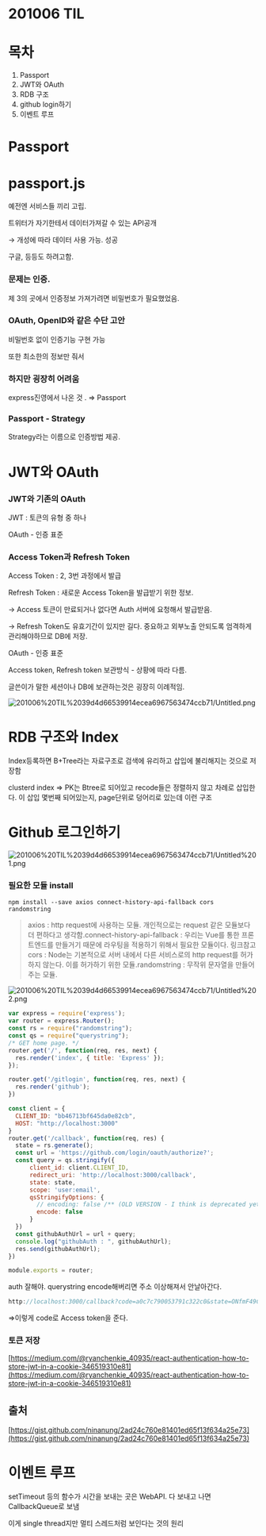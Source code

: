 # 201006 TIL

# 목차

1. Passport
2. JWT와 OAuth
3. RDB 구조
4. github login하기
5. 이벤트 루프

# Passport

# passport.js

예전엔 서비스들 끼리 고립.

트위터가 자기한테서 데이터가져갈 수 있는 API공개

→ 개성에 따라 데이터 사용 가능. 성공

구글, 등등도 하려고함. 

### 문제는 인증.

제 3의 곳에서 인증정보 가져가려면 비밀번호가 필요했었음.

### OAuth, OpenID와 같은 수단 고안

비밀번호 없이 인증기능 구현 가능 

또한 최소한의 정보만 줘서 

### 하지만 굉장히 어려움

express진영에서 나온 것 . ⇒ Passport

### Passport - Strategy

Strategy라는 이름으로 인증방법 제공. 

# JWT와 OAuth

### JWT와 기존의 OAuth

JWT : 토큰의 유형 중 하나

OAuth - 인증 표준

### Access Token과 Refresh Token

Access Token : 2, 3번 과정에서 발급

Refresh Token : 새로운 Access Token을 발급받기 위한 정보.

→ Access 토큰이 만료되거나 없다면 Auth 서버에 요청해서 발급받음.

→ Refresh Token도 유효기간이 있지만 길다. 중요하고 외부노출 안되도록 엄격하게 관리해야하므로 DB에 저장.

OAuth - 인증 표준

Access token, Refresh token 보관방식 - 상황에 따라 다름.

글쓴이가 말한 세션이나 DB에 보관하는것은 굉장히 이례적임.

![201006%20TIL%2039d4d66539914ecea6967563474ccb71/Untitled.png](201006%20TIL%2039d4d66539914ecea6967563474ccb71/Untitled.png)

# RDB 구조와 Index

Index등록하면 B+Tree라는 자료구조로 검색에 유리하고 삽입에 불리해지는 것으로 저장함

clusterd index ⇒ PK는 Btree로 되어있고 recode들은 정렬하지 않고 차례로 삽입한다. 이 삽입 몇번째 되어있는지, page단위로 덩어리로 있는데 이런 구조

# Github 로그인하기

![201006%20TIL%2039d4d66539914ecea6967563474ccb71/Untitled%201.png](201006%20TIL%2039d4d66539914ecea6967563474ccb71/Untitled%201.png)

### 필요한 모듈 install

```
npm install --save axios connect-history-api-fallback cors randomstring
```

> axios : http request에 사용하는 모듈. 개인적으로는 request 같은 모듈보다 더 편하다고 생각함.connect-history-api-fallback : 우리는 Vue를 통한 프론트엔드를 만들거기 때문에 라우팅을 적용하기 위해서 필요한 모듈이다. 링크참고cors : Node는 기본적으로 서버 내에서 다른 서비스로의 http request를 허가하지 않는다. 이를 허가하기 위한 모듈.randomstring : 무작위 문자열을 만들어주는 모듈.

![201006%20TIL%2039d4d66539914ecea6967563474ccb71/Untitled%202.png](201006%20TIL%2039d4d66539914ecea6967563474ccb71/Untitled%202.png)

```jsx
var express = require('express');
var router = express.Router();
const rs = require("randomstring");
const qs = require("querystring");
/* GET home page. */
router.get('/', function(req, res, next) {
  res.render('index', { title: 'Express' });
});

router.get('/gitlogin', function(req, res, next) {
  res.render('github');
})

const client = {
  CLIENT_ID: "bb46713bf645da0e82cb",
  HOST: "http://localhost:3000"
}
router.get('/callback', function(req, res) {
  state = rs.generate();
  const url = 'https://github.com/login/oauth/authorize?';
  const query = qs.stringify({
      client_id: client.CLIENT_ID,
      redirect_uri: 'http://localhost:3000/callback',
      state: state,
      scope: 'user:email',
      qsStringifyOptions: {
        // encoding: false /** (OLD VERSION - I think is deprecated yet) */
        encode: false
      }
  })
  const githubAuthUrl = url + query;
  console.log("githubAuth : ", githubAuthUrl);
  res.send(githubAuthUrl);
})

module.exports = router;
```

auth 잘해야. querystring encode해버리면 주소 이상해져서 안날아간다.

```jsx
http://localhost:3000/callback?code=a0c7c790053791c322c0&state=ONfmF49CJewt39HDZMJU06iL9LCEXp8j
```

⇒이렇게 code로 Access token을 준다. 

### 토큰 저장

[https://medium.com/@ryanchenkie_40935/react-authentication-how-to-store-jwt-in-a-cookie-346519310e81](https://medium.com/@ryanchenkie_40935/react-authentication-how-to-store-jwt-in-a-cookie-346519310e81)

## 출처

[https://gist.github.com/ninanung/2ad24c760e81401ed65f13f634a25e73](https://gist.github.com/ninanung/2ad24c760e81401ed65f13f634a25e73)

# 이벤트 루프

setTimeout 등의 함수가 시간을 보내는 곳은 WebAPI. 다 보내고 나면 CallbackQueue로 보냄

이게 single thread지만 멀티 스레드처럼 보인다는 것의 원리